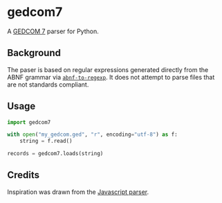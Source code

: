 # gedcom7

A [GEDCOM 7](https://gedcom.io/) parser for Python.

## Background

The paser is based on regular expressions generated directly from the ABNF grammar via [`abnf-to-regexp`](https://github.com/aas-core-works/abnf-to-regexp). It does not attempt to parse files that are not standards compliant.

## Usage

```python
import gedcom7

with open("my_gedcom.ged", "r", encoding="utf-8") as f:
    string = f.read()

records = gedcom7.loads(string)
```

## Credits

Inspiration was drawn from the [Javascript parser](https://github.com/gedcom7code/js-parser).
